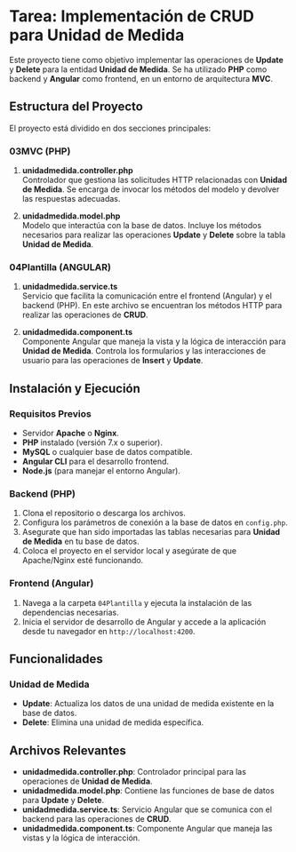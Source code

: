 # Tarea: Implementación de CRUD para Unidad de Medida

Este proyecto tiene como objetivo implementar las operaciones de **Update** y **Delete** para la entidad **Unidad de Medida**. Se ha utilizado **PHP** como backend y **Angular** como frontend, en un entorno de arquitectura **MVC**.

## Estructura del Proyecto

El proyecto está dividido en dos secciones principales:

### 03MVC (PHP)

1. **unidadmedida.controller.php**  
   Controlador que gestiona las solicitudes HTTP relacionadas con **Unidad de Medida**. Se encarga de invocar los métodos del modelo y devolver las respuestas adecuadas.

2. **unidadmedida.model.php**  
   Modelo que interactúa con la base de datos. Incluye los métodos necesarios para realizar las operaciones **Update** y **Delete** sobre la tabla **Unidad de Medida**.

### 04Plantilla (ANGULAR)

1. **unidadmedida.service.ts**  
   Servicio que facilita la comunicación entre el frontend (Angular) y el backend (PHP). En este archivo se encuentran los métodos HTTP para realizar las operaciones de **CRUD**.

2. **unidadmedida.component.ts**  
   Componente Angular que maneja la vista y la lógica de interacción para **Unidad de Medida**. Controla los formularios y las interacciones de usuario para las operaciones de **Insert** y **Update**.

## Instalación y Ejecución

### Requisitos Previos

- Servidor **Apache** o **Nginx**.
- **PHP** instalado (versión 7.x o superior).
- **MySQL** o cualquier base de datos compatible.
- **Angular CLI** para el desarrollo frontend.
- **Node.js** (para manejar el entorno Angular).

### Backend (PHP)

1. Clona el repositorio o descarga los archivos.
2. Configura los parámetros de conexión a la base de datos en `config.php`.
3. Asegurate que han sido importadas las tablas necesarias para **Unidad de Medida** en tu base de datos.
4. Coloca el proyecto en el servidor local y asegúrate de que Apache/Nginx esté funcionando.

### Frontend (Angular)

1. Navega a la carpeta `04Plantilla` y ejecuta la instalación de las dependencias necesarias.
2. Inicia el servidor de desarrollo de Angular y accede a la aplicación desde tu navegador en `http://localhost:4200`.

## Funcionalidades

### Unidad de Medida

- **Update**: Actualiza los datos de una unidad de medida existente en la base de datos.
- **Delete**: Elimina una unidad de medida específica.

## Archivos Relevantes

- **unidadmedida.controller.php**: Controlador principal para las operaciones de **Unidad de Medida**.
- **unidadmedida.model.php**: Contiene las funciones de base de datos para **Update** y **Delete**.
- **unidadmedida.service.ts**: Servicio Angular que se comunica con el backend para las operaciones de **CRUD**.
- **unidadmedida.component.ts**: Componente Angular que maneja las vistas y la lógica de interacción.



